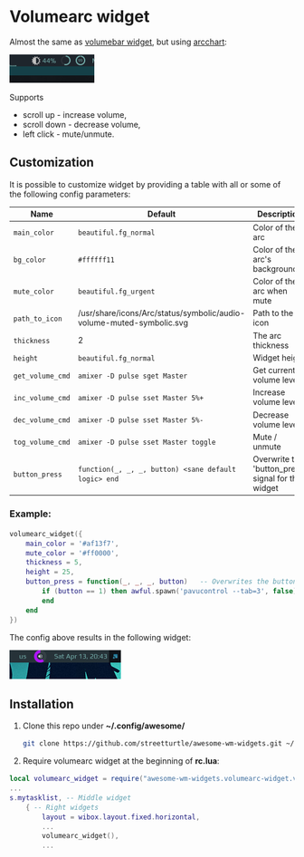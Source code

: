 # Volumearc widget

Almost the same as [volumebar widget](https://github.com/streetturtle/awesome-wm-widgets/tree/master/volumebar-widget), but using [arcchart](https://awesomewm.org/doc/api/classes/wibox.container.arcchart.html):

![screenshot](./out.gif)

Supports

- scroll up - increase volume,
- scroll down - decrease volume,
- left click - mute/unmute.

## Customization

It is possible to customize widget by providing a table with all or some of the following config parameters:

| Name             | Default                                                              | Description                                         |
| ---------------- | -------------------------------------------------------------------- | --------------------------------------------------- |
| `main_color`     | `beautiful.fg_normal`                                                | Color of the arc                                    |
| `bg_color`       | `#ffffff11`                                                          | Color of the arc's background                       |
| `mute_color`     | `beautiful.fg_urgent`                                                | Color of the arc when mute                          |
| `path_to_icon`   | /usr/share/icons/Arc/status/symbolic/audio-volume-muted-symbolic.svg | Path to the icon                                    |
| `thickness`      | 2                                                                    | The arc thickness                                   |
| `height`         | `beautiful.fg_normal`                                                | Widget height                                       |
| `get_volume_cmd` | `amixer -D pulse sget Master`                                        | Get current volume level                            |
| `inc_volume_cmd` | `amixer -D pulse sset Master 5%+`                                    | Increase volume level                               |
| `dec_volume_cmd` | `amixer -D pulse sset Master 5%-`                                    | Decrease volume level                               |
| `tog_volume_cmd` | `amixer -D pulse sset Master toggle`                                 | Mute / unmute                                       |
| `button_press`   | `function(_, _, _, button) <sane default logic> end`                 | Overwrite the 'button_press' signal for this widget |

### Example:

```lua
volumearc_widget({
    main_color = '#af13f7',
    mute_color = '#ff0000',
    thickness = 5,
    height = 25,
    button_press = function(_, _, _, button)   -- Overwrites the button press behaviour to open pavucontrol when clicked
        if (button == 1) then awful.spawn('pavucontrol --tab=3', false)
        end
    end
})
```

The config above results in the following widget:

![custom](./custom.png)

## Installation

1. Clone this repo under **~/.config/awesome/**

   ```bash
   git clone https://github.com/streetturtle/awesome-wm-widgets.git ~/.config/awesome/awesome-wm-widgets
   ```

1. Require volumearc widget at the beginning of **rc.lua**:

```lua
local volumearc_widget = require("awesome-wm-widgets.volumearc-widget.volumearc")
...
s.mytasklist, -- Middle widget
	{ -- Right widgets
    	layout = wibox.layout.fixed.horizontal,
		...
		volumearc_widget(),
		...
```
